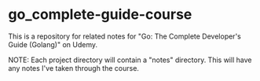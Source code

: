 # go_complete-guide-course
This is a repository for related notes for "Go: The Complete Developer's Guide (Golang)" on Udemy.

NOTE: Each project directory will contain a "notes" directory. This will have any notes I've taken through the course.
